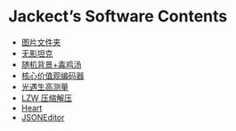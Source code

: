 <script>
var _hmt = _hmt || [];
(function() {
  var hm = document.createElement("script");
  hm.src = "https://hm.baidu.com/hm.js?fd409b8ac95d555e1d012c5f8b90469b";
  var s = document.getElementsByTagName("script")[0]; 
  s.parentNode.insertBefore(hm, s);
})();
</script>

# Jackect’s Software Contents
- [图片文件夹](tpwjj.html)
- [无影坦克](wytk.html)
- [随机背景+毒鸡汤](djt.html)
- [核心价值观编码器](core-values-encoder)
- [光遇生高测量](sky-height.html)
- [LZW 压缩解压](lzw.html)
- [Heart](heart)
- [JSONEditor](json)

